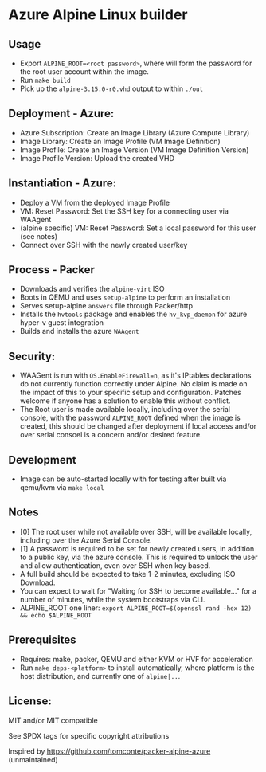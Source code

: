<!--
SPDX-FileCopyrightText: 2021 Kaelan Thijs Fouwels <kaelan.thijs@fouwels.com>

SPDX-License-Identifier: MIT
-->

# Azure Alpine Linux builder

## Usage

- Export `ALPINE_ROOT=<root password>`, where <root passsword> will form the password for the root user account within the image.
- Run `make build`
- Pick up the `alpine-3.15.0-r0.vhd` output to within `./out`

## Deployment - Azure:
- Azure Subscription: Create an Image Library (Azure Compute Library)
- Image Library: Create an Image Profile (VM Image Definition)
- Image Profile: Create an Image Version (VM Image Definition Version)
- Image Profile Version: Upload the created VHD

## Instantiation - Azure:
- Deploy a VM from the deployed Image Profile
- VM: Reset Password: Set the SSH key for a connecting user via WAAgent
- (alpine specific) VM: Reset Password: Set a local password for this user (see notes)
- Connect over SSH with the newly created user/key

## Process - Packer
- Downloads and verifies the `alpine-virt` ISO
- Boots in QEMU and uses `setup-alpine` to perform an installation
- Serves setup-alpine `answers` file through Packer/http
- Installs the `hvtools` package and enables the `hv_kvp_daemon` for azure hyper-v guest integration
- Builds and installs the azure `WAAgent`

## Security:
- WAAGent is run with `OS.EnableFirewall=n`, as it's IPtables declarations do not currently function correctly under Alpine. No claim is made on the impact of this to your specific setup and configuration. Patches welcome if anyone has a solution to enable this without conflict.
- The Root user is made available locally, including over the serial console, with the password `ALPINE_ROOT` defined when the image is created, this should be changed after deployment if local access and/or over serial consoel is a concern and/or desired feature.

## Development
- Image can be auto-started locally with for testing after built via qemu/kvm via `make local`

## Notes
- [0] The root user while not available over SSH, will be available locally, including over the Azure Serial Console.
- [1] A password is required to be set for newly created users, in addition to a public key, via the azure console. This is required to unlock the user and allow authentication, even over SSH when key based.
- A full build should be expected to take 1-2 minutes, excluding ISO Download.
- You can expect to wait for "Waiting for SSH to become available..." for a number of minutes, while the system bootstraps via CLI.
- ALPINE_ROOT one liner: `export ALPINE_ROOT=$(openssl rand -hex 12) && echo $ALPINE_ROOT`

## Prerequisites
- Requires: make, packer, QEMU and either KVM or HVF for acceleration
- Run `make deps-<platform>` to install automatically, where platform is the host distribution, and currently one of `alpine|..`.

## License:
MIT and/or MIT compatible

See SPDX tags for specific copyright attributions


Inspired by https://github.com/tomconte/packer-alpine-azure (unmaintained)


